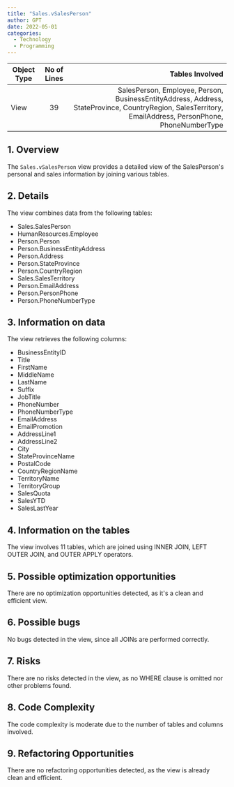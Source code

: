 ```yaml
---
title: "Sales.vSalesPerson"
author: GPT
date: 2022-05-01
categories:
  - Technology
  - Programming
---
```



| Object Type   |       No of Lines      |  Tables Involved |
|----------|:-------------:|------:|
| View |  39 | SalesPerson, Employee, Person, BusinessEntityAddress, Address, StateProvince, CountryRegion, SalesTerritory, EmailAddress, PersonPhone, PhoneNumberType |


## 1. Overview
The `Sales.vSalesPerson` view provides a detailed view of the SalesPerson's personal and sales information by joining various tables.


## 2. Details
The view combines data from the following tables:

- Sales.SalesPerson
- HumanResources.Employee
- Person.Person
- Person.BusinessEntityAddress
- Person.Address
- Person.StateProvince
- Person.CountryRegion
- Sales.SalesTerritory
- Person.EmailAddress
- Person.PersonPhone
- Person.PhoneNumberType


## 3. Information on data
The view retrieves the following columns:

- BusinessEntityID
- Title
- FirstName
- MiddleName
- LastName
- Suffix
- JobTitle
- PhoneNumber
- PhoneNumberType
- EmailAddress
- EmailPromotion
- AddressLine1
- AddressLine2
- City
- StateProvinceName
- PostalCode
- CountryRegionName
- TerritoryName
- TerritoryGroup
- SalesQuota
- SalesYTD
- SalesLastYear

## 4. Information on the tables
The view involves 11 tables, which are joined using INNER JOIN, LEFT OUTER JOIN, and OUTER APPLY operators.

## 5. Possible optimization opportunities
There are no optimization opportunities detected, as it's a clean and efficient view.

## 6. Possible bugs
No bugs detected in the view, since all JOINs are performed correctly.

## 7. Risks
There are no risks detected in the view, as no WHERE clause is omitted nor other problems found.

## 8. Code Complexity
The code complexity is moderate due to the number of tables and columns involved.

## 9. Refactoring Opportunities
There are no refactoring opportunities detected, as the view is already clean and efficient.
